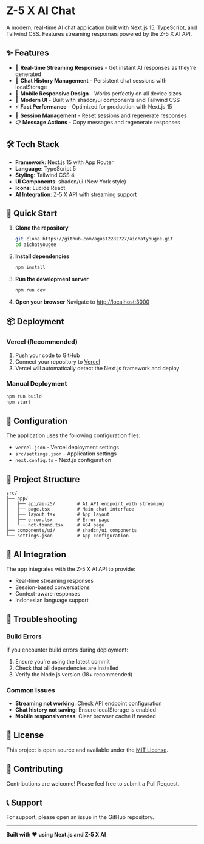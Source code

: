 # Z-5 X AI Chat

A modern, real-time AI chat application built with Next.js 15, TypeScript, and Tailwind CSS. Features streaming responses powered by the Z-5 X AI API.

## ✨ Features

- 🚀 **Real-time Streaming Responses** - Get instant AI responses as they're generated
- 💬 **Chat History Management** - Persistent chat sessions with localStorage
- 📱 **Mobile Responsive Design** - Works perfectly on all device sizes
- 🎨 **Modern UI** - Built with shadcn/ui components and Tailwind CSS
- ⚡ **Fast Performance** - Optimized for production with Next.js 15
- 🔧 **Session Management** - Reset sessions and regenerate responses
- 📋 **Message Actions** - Copy messages and regenerate responses

## 🛠️ Tech Stack

- **Framework**: Next.js 15 with App Router
- **Language**: TypeScript 5
- **Styling**: Tailwind CSS 4
- **UI Components**: shadcn/ui (New York style)
- **Icons**: Lucide React
- **AI Integration**: Z-5 X API with streaming support

## 🚀 Quick Start

1. **Clone the repository**
   ```bash
   git clone https://github.com/agus12282727/aichatyougee.git
   cd aichatyougee
   ```

2. **Install dependencies**
   ```bash
   npm install
   ```

3. **Run the development server**
   ```bash
   npm run dev
   ```

4. **Open your browser**
   Navigate to [http://localhost:3000](http://localhost:3000)

## 📦 Deployment

### Vercel (Recommended)

1. Push your code to GitHub
2. Connect your repository to [Vercel](https://vercel.com)
3. Vercel will automatically detect the Next.js framework and deploy

### Manual Deployment

```bash
npm run build
npm start
```

## 🔧 Configuration

The application uses the following configuration files:

- `vercel.json` - Vercel deployment settings
- `src/settings.json` - Application settings
- `next.config.ts` - Next.js configuration

## 📁 Project Structure

```
src/
├── app/
│   ├── api/ai-z5/        # AI API endpoint with streaming
│   ├── page.tsx          # Main chat interface
│   ├── layout.tsx        # App layout
│   ├── error.tsx         # Error page
│   └── not-found.tsx     # 404 page
├── components/ui/        # shadcn/ui components
└── settings.json         # App configuration
```

## 🤖 AI Integration

The app integrates with the Z-5 X AI API to provide:

- Real-time streaming responses
- Session-based conversations
- Context-aware responses
- Indonesian language support

## 🐛 Troubleshooting

### Build Errors

If you encounter build errors during deployment:

1. Ensure you're using the latest commit
2. Check that all dependencies are installed
3. Verify the Node.js version (18+ recommended)

### Common Issues

- **Streaming not working**: Check API endpoint configuration
- **Chat history not saving**: Ensure localStorage is enabled
- **Mobile responsiveness**: Clear browser cache if needed

## 📄 License

This project is open source and available under the [MIT License](LICENSE).

## 🤝 Contributing

Contributions are welcome! Please feel free to submit a Pull Request.

## 📞 Support

For support, please open an issue in the GitHub repository.

---

**Built with ❤️ using Next.js and Z-5 X AI**